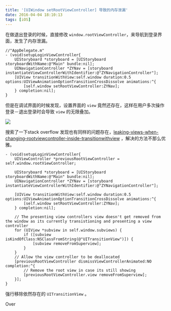 ```yaml
---
title: '[UIWindow setRootViewController] 导致的内存泄漏'
date: 2016-04-04 18:10:13
tags: [iOS]
---
```


在做退出登录的时候，直接修改 `window.rootViewController`，来导航到登录界面，发生了内存泄漏。<!--more-->

```objc
//"AppDelegate.m"
- (void)setupLoginViewController{
    UIStoryboard *storyboard = [UIStoryboard storyboardWithName:@"Main" bundle:nil];
    UINavigationController *ZYNav = [storyboard 	    instantiateViewControllerWithIdentifier:@"ZYNavigationController"];
    [UIView transitionWithView:self.window duration:0.5 options:UIViewAnimationOptionTransitionCrossDissolve animations:^{
        [self.window setRootViewController:ZYNav];
    } completion:nil];
}
```

但是在调试界面的时候发现，设置界面的 `view` 竟然还存在，这样在用户多次操作登录－退出登录时会导致 `view` 的无限叠加。

![](http://7xlcff.com1.z0.glb.clouddn.com/16-4-4/36242137.jpg)

搜索了一下stack overflow 发现也有同样的问题存在，[leaking-views-when-changing-rootviewcontroller-inside-transitionwithview](http://stackoverflow.com/questions/26763020/leaking-views-when-changing-rootviewcontroller-inside-transitionwithview) ，解决的方法不那么优雅。

```objc
- (void)setupLoginViewController{
    UIViewController *previousRootViewController = self.window.rootViewController;

    UIStoryboard *storyboard = [UIStoryboard storyboardWithName:@"Main" bundle:nil];
    UINavigationController *ZYNav = [storyboard instantiateViewControllerWithIdentifier:@"ZYNavigationController"];

    [UIView transitionWithView:self.window duration:0.5 options:UIViewAnimationOptionTransitionCrossDissolve animations:^{
        [self.window setRootViewController:ZYNav];
    } completion:nil];

    // The presenting view controllers view doesn't get removed from the window as its currently transistioning and presenting a view controller
    for (UIView *subview in self.window.subviews) {
        if ([subview isKindOfClass:NSClassFromString(@"UITransitionView")]) {
            [subview removeFromSuperview];
        }
    }
    // Allow the view controller to be deallocated
    [previousRootViewController dismissViewControllerAnimated:NO completion:^{
        // Remove the root view in case its still showing
        [previousRootViewController.view removeFromSuperview];
    }];
}
```

强行移除依然存在的 `UITransitionView`  。

Over